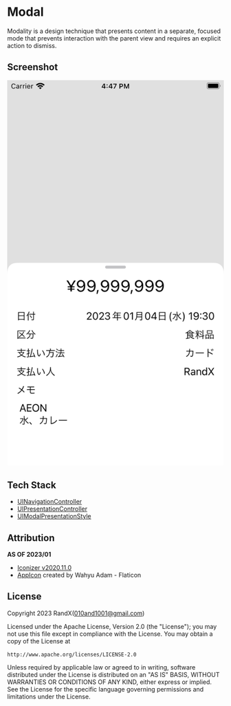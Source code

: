 # Modal

Modality is a design technique that presents content in a separate, focused mode that prevents interaction with the parent view and requires an explicit action to dismiss.

## Screenshot

![Modal](./Screenshot/Modal.png)

## Tech Stack

- [UINavigationController](https://developer.apple.com/documentation/uikit/uinavigationcontroller)
- [UIPresentationController](https://developer.apple.com/documentation/uikit/uipresentationcontroller)
- [UIModalPresentationStyle](https://developer.apple.com/documentation/uikit/uimodalpresentationstyle)

## Attribution

**AS OF 2023/01**

- [Iconizer v2020.11.0](https://github.com/raphaelhanneken/iconizer/releases/tag/2020.11.0)
- [AppIcon](https://www.flaticon.com/free-icon/popup_8903194) created by Wahyu Adam - Flaticon

## License

Copyright 2023 RandX(<010and1001@gmail.com>)

Licensed under the Apache License, Version 2.0 (the "License");
you may not use this file except in compliance with the License.
You may obtain a copy of the License at

    http://www.apache.org/licenses/LICENSE-2.0

Unless required by applicable law or agreed to in writing, software
distributed under the License is distributed on an "AS IS" BASIS,
WITHOUT WARRANTIES OR CONDITIONS OF ANY KIND, either express or implied.
See the License for the specific language governing permissions and
limitations under the License.
